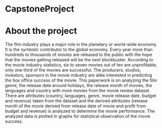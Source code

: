 # CapstoneProject

# About the project

The film industry plays a major role in the planetary or world-wide economy. It is the symbolic contributor to the global economy. Every year more than hundreds to thousands of movies are released to the public with the hope that the movies getting released will be the next blockbuster. According to the movie industry statistics, six to seven movies out of ten are unprofitable, only one third of the movies are successful. The producers, studios, investors, sponsors in the movie industry are alike interested in predicting the box office success of the movie. 
This paperwork is on analyzing the film genre, the release date around holidays, the release month of movies, the languages and country with more movies from the movie review dataset. There are attributes (country, languages, genre, movie release date, budget and revenue) taken from the dataset and the derived attributes (release month of the movie derived from release date of movie and profit from budget and revenue) is analyzed to determine the movie performance. The analyzed data is plotted in graphs for statistical observation of the movie success. 

